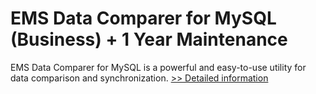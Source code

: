 # EMS Data Comparer for MySQL (Business) + 1 Year Maintenance
EMS Data Comparer for MySQL is a powerful and easy-to-use utility for data comparison and synchronization.
[>> Detailed information](https://secure.shareit.com/shareit/product.html?productid=300067884&affiliateid=200057808)